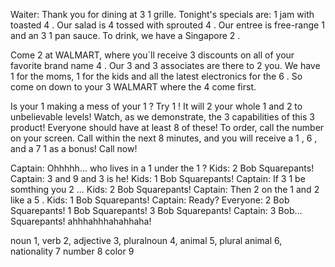
  Waiter: Thank you for dining at 3 1 grille. Tonight's specials are:
   1 jam with toasted 4 .
  Our salad is 4 tossed with sprouted 4 .
  Our entree is free-range 1 and an 3 1 pan sauce.
  To drink, we have a Singapore 2 .


  Come 2 at WALMART, where you`ll receive 3 discounts on all of your favorite brand name 4 . Our 3 and 3 associates are there to 2 you. We have 1 for the moms, 1 for the kids and all the latest electronics for the 6 . So come on down to your 3  WALMART where the 4 come first.

  Is your 1 making a mess of your 1 ? Try 1 ! It will 2 your whole 1 and 2 to unbelievable levels! Watch, as we demonstrate, the 3 capabilities of this 3  product! Everyone should have at least 8 of these! To order, call the number on your screen. Call within the next 8 minutes, and you will receive a 1 , 6 , and a 7 1 as a bonus! Call now!

  Captain: Ohhhhh... who lives in a 1 under the 1 ? Kids: 2 Bob Squarepants! Captain: 3 and 9 and 3 is he! Kids: 1 Bob Squarepants! Captain: If 3 1 be somthing you 2 ... Kids: 2 Bob Squarepants! Captain: Then 2 on the 1 and 2 like a 5 . Kids: 1  Bob Squarepants! Captain: Ready? Everyone: 2  Bob Squarepants! 1 Bob Squarepants! 3 Bob Squarepants! Captain: 3 Bob... Squarepants! ahhhahhhahahhaha!







noun 1, verb 2, adjective 3, pluralnoun 4, animal 5, plural animal 6, nationality 7 number 8 color 9
